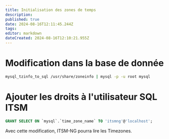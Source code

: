 ```yaml
---
title: Initialisation des zones de temps
description: 
published: true
date: 2024-08-16T12:11:45.244Z
tags: 
editor: markdown
dateCreated: 2024-08-16T12:10:21.955Z
---
```


# Modification dans la base de donnée
```bash
mysql_tzinfo_to_sql /usr/share/zoneinfo | mysql -p -u root mysql
```

# Ajouter les droits à l'utilisateur SQL ITSM
```sql
GRANT SELECT ON `mysql`.`time_zone_name` TO 'itsmng'@'localhost';
```

Avec cette modification, ITSM-NG pourra lire les Timezones.
